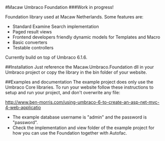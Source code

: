 #Macaw Umbraco Foundation
###Work in progress! 

Foundation library used at Macaw Netherlands. Some features are:  

- Standard Examine Search implementation  
- Paged result views  
- Frontend developers friendly dynamic models for Templates and Macro  
- Basic converters 
- Testable controllers 

Currently build on top of Umbraco 6.1.6.

##Installation
Just reference the Macaw.Umbraco.Foundation dll in your Umbraco project or copy the library in the bin folder of your website.  

##Examples and documentation
The example project does only use the Umbraco Core libraries. To run your website follow these instructions to setup and run your project, and don't overwrite any file:

http://www.ben-morris.com/using-umbraco-6-to-create-an-asp-net-mvc-4-web-applicatio  

- The example database username is "admin" and the password is "password".  
- Check the implementation and view folder of the example project for how you can use the Foundation together with Autofac. 

